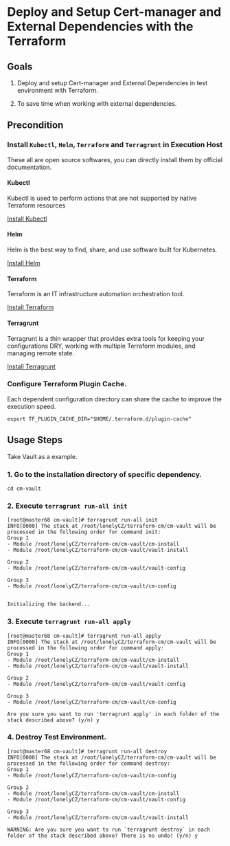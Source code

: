 # Deploy and Setup Cert-manager and External Dependencies with the Terraform

## Goals

1. Deploy and setup Cert-manager and External Dependencies in test environment with Terraform.

2. To save time when working with external dependencies.


## Precondition

### Install `Kubectl`, `Helm`, `Terraform` and `Terragrunt` in Execution Host

These all are open source softwares, you can directly install them by official documentation.

#### Kubectl

Kubectl is used to perform actions that are not supported by native Terraform resources

[Install Kubectl](https://kubernetes.io/docs/tasks/tools/#kubectl)

#### Helm

Helm is the best way to find, share, and use software built for Kubernetes.

[Install Helm](https://helm.sh/docs/intro/install/)

#### Terraform

Terraform is an IT infrastructure automation orchestration tool.

[Install Terraform](https://www.terraform.io/downloads)

#### Terragrunt

Terragrunt is a thin wrapper that provides extra tools for keeping your configurations DRY, working with multiple Terraform modules, and managing remote state.

[Install Terragrunt](https://terragrunt.gruntwork.io/docs/getting-started/install/)

### Configure Terraform Plugin Cache.

Each dependent configuration directory can share the cache to improve the execution speed.

```
export TF_PLUGIN_CACHE_DIR="$HOME/.terraform.d/plugin-cache" 
```

## Usage Steps

Take Vault as a example.

### 1. Go to the installation directory of specific dependency.

```
cd cm-vault
```

### 2. Execute `terragrunt run-all init`
```
[root@master68 cm-vault]# terragrunt run-all init
INFO[0000] The stack at /root/lonelyCZ/terraform-cm/cm-vault will be processed in the following order for command init:
Group 1
- Module /root/lonelyCZ/terraform-cm/cm-vault/cm-install
- Module /root/lonelyCZ/terraform-cm/cm-vault/vault-install

Group 2
- Module /root/lonelyCZ/terraform-cm/cm-vault/vault-config

Group 3
- Module /root/lonelyCZ/terraform-cm/cm-vault/cm-config


Initializing the backend...
```

### 3. Execute `terragrunt run-all apply`

```
[root@master68 cm-vault]# terragrunt run-all apply
INFO[0000] The stack at /root/lonelyCZ/terraform-cm/cm-vault will be processed in the following order for command apply:
Group 1
- Module /root/lonelyCZ/terraform-cm/cm-vault/cm-install
- Module /root/lonelyCZ/terraform-cm/cm-vault/vault-install

Group 2
- Module /root/lonelyCZ/terraform-cm/cm-vault/vault-config

Group 3
- Module /root/lonelyCZ/terraform-cm/cm-vault/cm-config

Are you sure you want to run 'terragrunt apply' in each folder of the stack described above? (y/n) y
```

### 4. Destroy Test Environment.

```
[root@master68 cm-vault]# terragrunt run-all destroy
INFO[0000] The stack at /root/lonelyCZ/terraform-cm/cm-vault will be processed in the following order for command destroy:
Group 1
- Module /root/lonelyCZ/terraform-cm/cm-vault/cm-config

Group 2
- Module /root/lonelyCZ/terraform-cm/cm-vault/cm-install
- Module /root/lonelyCZ/terraform-cm/cm-vault/vault-config

Group 3
- Module /root/lonelyCZ/terraform-cm/cm-vault/vault-install

WARNING: Are you sure you want to run `terragrunt destroy` in each folder of the stack described above? There is no undo! (y/n) y
```
